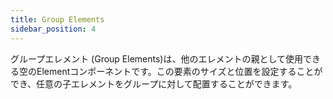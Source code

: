 ```yaml
---
title: Group Elements
sidebar_position: 4
---
```


グループエレメント (Group Elements)は、他のエレメントの親として使用できる空のElementコンポーネントです。この要素のサイズと位置を設定することができ、任意の子エレメントをグループに対して配置することができます。
